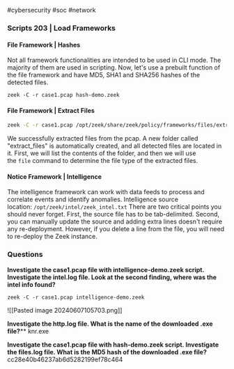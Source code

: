 #cybersecurity #soc #network 

### Scripts 203 | Load Frameworks

#### **File Framework | Hashes**
Not all framework functionalities are intended to be used in CLI mode. The majority of them are used in scripting.
Now, let's use a prebuilt function of the file framework and have MD5, SHA1 and SHA256 hashes of the detected files.

`zeek -C -r case1.pcap hash-demo.zeek`


#### File Framework | Extract Files
```bash
zeek -C -r case1.pcap /opt/zeek/share/zeek/policy/frameworks/files/extract-all-files.zeek
```
We successfully extracted files from the pcap. A new folder called "extract_files" is automatically created, and all detected files are located in it. First, we will list the contents of the folder, and then we will use the `file` command to determine the file type of the extracted files.


#### Notice Framework | Intelligence
The intelligence framework can work with data feeds to process and correlate events and identify anomalies.
Intelligence source location: `/opt/zeek/intel/zeek_intel.txt`
There are two critical points you should never forget. First, the source file has to be tab-delimited. Second, you can manually update the source and adding extra lines doesn't require any re-deployment. However, if you delete a line from the file, you will need to re-deploy the Zeek instance.


### Questions
**Investigate the case1.pcap file with intelligence-demo.zeek script. Investigate the intel.log file. Look at the second finding, where was the intel info found?**
```
zeek -C -r case1.pcap intelligence-demo.zeek
```
![[Pasted image 20240607105703.png]]

**Investigate the http.log file. What is the name of the downloaded .exe file?****
knr.exe

**Investigate the case1.pcap file with hash-demo.zeek script. Investigate the files.log file. What is the MD5 hash of the downloaded .exe file?**
cc28e40b46237ab6d5282199ef78c464
